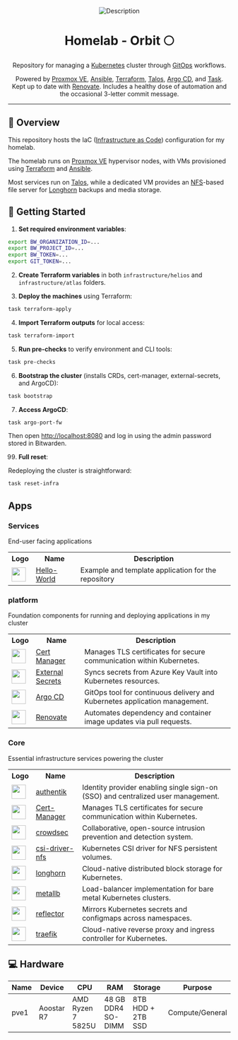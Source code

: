 <div align="center">

![Description](https://i.redd.it/hsj3x9nwmsd71.jpg)

#  Homelab - Orbit 🌕

Repository for managing a [Kubernetes](https://kubernetes.io/) cluster through [GitOps](https://en.wikipedia.org/wiki/DevOps) workflows.

Powered by [Proxmox VE](https://www.proxmox.com/en/proxmox-virtual-environment), [Ansible](https://www.ansible.com/), [Terraform](https://www.terraform.io/), [Talos](https://talos.dev), [Argo CD](https://argoproj.github.io/cd/), and [Task](https://taskfile.dev/).
Kept up to date with [Renovate](https://www.mend.io/renovate/).
Includes a healthy dose of automation and the occasional 3-letter commit message.

</div>

---

## 📖 Overview

This repository hosts the IaC ([Infrastructure as Code](https://en.wikipedia.org/wiki/Infrastructure_as_code)) configuration for my homelab.

The homelab runs on [Proxmox VE](https://www.proxmox.com/en/proxmox-virtual-environment) hypervisor nodes, with VMs provisioned using [Terraform](https://www.terraform.io/) and [Ansible](https://www.ansible.com/).

Most services run on [Talos](https://www.talos.dev/), while a dedicated VM provides an [NFS](https://en.wikipedia.org/wiki/Network_File_System)-based file server for [Longhorn](https://longhorn.io/) backups and media storage.

## 🚀 Getting Started

1. **Set required environment variables**:

```bash
export BW_ORGANIZATION_ID=...
export BW_PROJECT_ID=...
export BW_TOKEN=...
export GIT_TOKEN=...
```

2. **Create Terraform variables** in both `infrastructure/helios` and `infrastructure/atlas` folders.

3. **Deploy the machines** using Terraform:

```bash
task terraform-apply
```

4. **Import Terraform outputs** for local access:

```bash
task terraform-import
```

5. **Run pre-checks** to verify environment and CLI tools:

```bash
task pre-checks
```

6. **Bootstrap the cluster** (installs CRDs, cert-manager, external-secrets, and ArgoCD):

```bash
task bootstrap
```

7. **Access ArgoCD**:

```bash
task argo-port-fw
```

Then open [http://localhost:8080](http://localhost:8080) and log in using the admin password stored in Bitwarden.

99. **Full reset**:

Redeploying the cluster is straightforward:

```bash
task reset-infra
```

## Apps

### Services
End-user facing applications
<table>
    <tr>
        <th>Logo</th>
        <th>Name</th>
        <th>Description</th>
    </tr>
    <tr>
        <td><img width="32" src="https://cdn.jsdelivr.net/gh/homarr-labs/dashboard-icons/svg/bytestash.svg"></td>
        <td><a href="https://github.com/crccheck/docker-hello-world">Hello-World</a></td>
        <td>Example and template application for the repository</td>
    </tr>
</table>

### platform

Foundation components for running and deploying applications in my cluster
<table>
    <tr>
        <th>Logo</th>
        <th>Name</th>
        <th>Description</th>
    </tr>
    <tr>
        <td><img width="32" src="https://cdn.jsdelivr.net/gh/walkxcode/dashboard-icons/svg/cert-manager.svg"></td>
        <td><a href="https://cert-manager.io/">Cert Manager</a></td>
        <td>Manages TLS certificates for secure communication within Kubernetes.</td>
    </tr>
    <tr>
        <td><img width="32" src="https://external-secrets.io/latest/pictures/eso-round-logo.svg"></td>
        <td><a href="https://external-secrets.io/latest/">External Secrets</a></td>
        <td>Syncs secrets from Azure Key Vault into Kubernetes resources.</td>
    </tr>
    <tr>
        <td><img width="32" src="https://argo-cd.readthedocs.io/en/stable/assets/logo.png"></td>
        <td><a href="https://argo-cd.readthedocs.io/en/stable/">Argo CD</a></td>
        <td>GitOps tool for continuous delivery and Kubernetes application management.</td>
    </tr>
    <tr>
        <td><img width="32" src="https://www.svgrepo.com/download/374041/renovate.svg"></td>
        <td><a href="https://github.com/renovatebot/renovate">Renovate</a></td>
        <td>Automates dependency and container image updates via pull requests.</td>
    </tr>
</table>

### Core
Essential infrastructure services powering the cluster
<table>
    <tr>
        <th>Logo</th>
        <th>Name</th>
        <th>Description</th>
    </tr>
    <tr>
        <td><img width="32" src="https://cdn.jsdelivr.net/gh/walkxcode/dashboard-icons/svg/authentik.svg"></td>
        <td><a href="https://goauthentik.io/">authentik</a></td>
        <td>Identity provider enabling single sign-on (SSO) and centralized user management.</td>
    </tr>
    <tr>
        <td><img width="32" src="https://cdn.jsdelivr.net/gh/walkxcode/dashboard-icons/svg/cert-manager.svg"></td>
        <td><a href="https://cert-manager.io/">Cert-Manager</a></td>
        <td>Manages TLS certificates for secure communication within Kubernetes.</td>
    </tr>
    <tr>
        <td><img width="32" src="https://cdn.jsdelivr.net/gh/walkxcode/dashboard-icons/svg/crowdsec.svg"></td>
        <td><a href="https://www.crowdsec.net/">crowdsec</a></td>
        <td>Collaborative, open-source intrusion prevention and detection system.</td>
    </tr>
    <tr>
        <td><img width="32" src="https://artifacthub.io/static/media/placeholder_pkg_helm.png"></td>
        <td><a href="https://github.com/kubernetes-csi/csi-driver-nfs">csi-driver-nfs</a></td>
        <td>Kubernetes CSI driver for NFS persistent volumes.</td>
    </tr>
    <tr>
        <td><img width="32" src="https://cdn.jsdelivr.net/gh/walkxcode/dashboard-icons/svg/longhorn.svg"></td>
        <td><a href="https://longhorn.io/">longhorn</a></td>
        <td>Cloud-native distributed block storage for Kubernetes.</td>
    </tr>
    <tr>
        <td><img width="32" src="https://cdn.jsdelivr.net/gh/walkxcode/dashboard-icons/svg/metallb.svg"></td>
        <td><a href="https://metallb.universe.tf/">metallb</a></td>
        <td>Load-balancer implementation for bare metal Kubernetes clusters.</td>
    </tr>
    <tr>
        <td><img width="32" src="https://avatars.githubusercontent.com/u/33608853?s=48&v=4"></td>
        <td><a href="https://github.com/emberstack/kubernetes-reflector">reflector</a></td>
        <td>Mirrors Kubernetes secrets and configmaps across namespaces.</td>
    </tr>
    <tr>
        <td><img width="32" src="https://cdn.jsdelivr.net/gh/walkxcode/dashboard-icons/svg/traefik.svg"></td>
        <td><a href="https://traefik.io/">traefik</a></td>
        <td>Cloud-native reverse proxy and ingress controller for Kubernetes.</td>
    </tr>
</table>

## 💻 Hardware

| Name    | Device                 | CPU               | RAM             | Storage          | Purpose           |
|---------|------------------------|-----------------|----------------|-----------------|------------------|
| pve1 | Aoostar R7             | AMD Ryzen 7 5825U | 48 GB DDR4 SO-DIMM | 8TB HDD + 2TB SSD           | Compute/General   |
